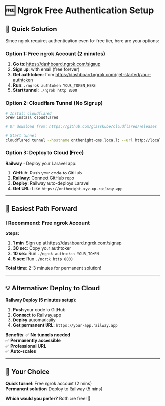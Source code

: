 # 🆓 **Ngrok Free Authentication Setup**

## 🎯 **Quick Solution**

Since ngrok requires authentication even for free tier, here are your options:

### **Option 1: Free ngrok Account (2 minutes)**
1. **Go to**: https://dashboard.ngrok.com/signup
2. **Sign up**: with email (free forever)
3. **Get authtoken**: from https://dashboard.ngrok.com/get-started/your-authtoken
4. **Run**: `./ngrok authtoken YOUR_TOKEN_HERE`
5. **Start tunnel**: `./ngrok http 8000`

### **Option 2: Cloudflare Tunnel (No Signup)**
```bash
# Install cloudflared
brew install cloudflared

# Or download from: https://github.com/glasskube/cloudflared/releases

# Start tunnel
cloudflared tunnel --hostname onthenight-cms.loca.lt --url http://localhost:8000
```

### **Option 3: Deploy to Cloud (Free)**
**Railway** - Deploy your Laravel app:
1. **GitHub**: Push your code to GitHub
2. **Railway**: Connect GitHub repo
3. **Deploy**: Railway auto-deploys Laravel
4. **Get URL**: Like `https://onthenight-xyz.up.railway.app`

---

## 🚀 **Easiest Path Forward**

### **I Recommend: Free ngrok Account**

**Steps:**
1. **1 min**: Sign up at https://dashboard.ngrok.com/signup
2. **30 sec**: Copy your authtoken 
3. **10 sec**: Run `./ngrok authtoken YOUR_TOKEN`
4. **5 sec**: Run `./ngrok http 8000`

**Total time**: 2-3 minutes for permanent solution!

---

## 💡 **Alternative: Deploy to Cloud**

**Railway Deploy (5 minutes setup):**
1. **Push** your code to GitHub
2. **Connect** to Railway.app
3. **Deploy** automatically 
4. **Get permanent URL**: `https://your-app.railway.app`

**Benefits:**
✅ **No tunnels needed**  
✅ **Permanently accessible**  
✅ **Professional URL**  
✅ **Auto-scales**  

---

## 🎯 **Your Choice**

**Quick tunnel**: Free ngrok account (2 mins)  
**Permanent solution**: Deploy to Railway (5 mins)  

**Which would you prefer?** Both are free! 🚀
